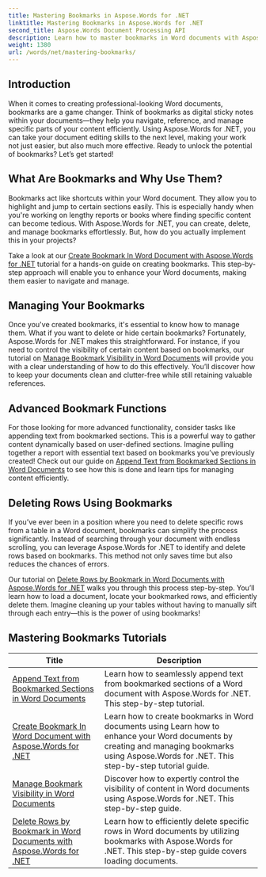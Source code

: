 ```yaml
---
title: Mastering Bookmarks in Aspose.Words for .NET
linktitle: Mastering Bookmarks in Aspose.Words for .NET
second_title: Aspose.Words Document Processing API
description: Learn how to master bookmarks in Word documents with Aspose.Words for .NET through detailed tutorials. Enhance your document management skills.
weight: 1380
url: /words/net/mastering-bookmarks/
---
```

## Introduction

When it comes to creating professional-looking Word documents, bookmarks are a game changer. Think of bookmarks as digital sticky notes within your documents—they help you navigate, reference, and manage specific parts of your content efficiently. Using Aspose.Words for .NET, you can take your document editing skills to the next level, making your work not just easier, but also much more effective. Ready to unlock the potential of bookmarks? Let’s get started!

## What Are Bookmarks and Why Use Them?

Bookmarks act like shortcuts within your Word document. They allow you to highlight and jump to certain sections easily. This is especially handy when you're working on lengthy reports or books where finding specific content can become tedious. With Aspose.Words for .NET, you can create, delete, and manage bookmarks effortlessly. But, how do you actually implement this in your projects?

Take a look at our [Create Bookmark In Word Document with Aspose.Words for .NET](./create-bookmark-in-word-document/) tutorial for a hands-on guide on creating bookmarks. This step-by-step approach will enable you to enhance your Word documents, making them easier to navigate and manage.

## Managing Your Bookmarks

Once you've created bookmarks, it's essential to know how to manage them. What if you want to delete or hide certain bookmarks? Fortunately, Aspose.Words for .NET makes this straightforward. For instance, if you need to control the visibility of certain content based on bookmarks, our tutorial on [Manage Bookmark Visibility in Word Documents](./manage-bookmark-visibility-word-document/) will provide you with a clear understanding of how to do this effectively. You’ll discover how to keep your documents clean and clutter-free while still retaining valuable references.

## Advanced Bookmark Functions

For those looking for more advanced functionality, consider tasks like appending text from bookmarked sections. This is a powerful way to gather content dynamically based on user-defined sections. Imagine pulling together a report with essential text based on bookmarks you’ve previously created! Check out our guide on [Append Text from Bookmarked Sections in Word Documents](./append-text-from-bookmarked-sections/) to see how this is done and learn tips for managing content efficiently.

## Deleting Rows Using Bookmarks

If you’ve ever been in a position where you need to delete specific rows from a table in a Word document, bookmarks can simplify the process significantly. Instead of searching through your document with endless scrolling, you can leverage Aspose.Words for .NET to identify and delete rows based on bookmarks. This method not only saves time but also reduces the chances of errors. 

Our tutorial on [Delete Rows by Bookmark in Word Documents with Aspose.Words for .NET](./delete-row-by-bookmark-word-documents/) walks you through this process step-by-step. You’ll learn how to load a document, locate your bookmarked rows, and efficiently delete them. Imagine cleaning up your tables without having to manually sift through each entry—this is the power of using bookmarks! 


 ## Mastering Bookmarks Tutorials
| Title | Description |
| --- | --- |
| [Append Text from Bookmarked Sections in Word Documents](./append-text-from-bookmarked-sections/) | Learn how to seamlessly append text from bookmarked sections of a Word document with Aspose.Words for .NET. This step-by-step tutorial. |
| [Create Bookmark In Word Document with Aspose.Words for .NET](./create-bookmark-in-word-document/) | Learn how to create bookmarks in Word documents using Learn how to enhance your Word documents by creating and managing bookmarks using Aspose.Words for .NET. This step-by-step tutorial guide. |
| [Manage Bookmark Visibility in Word Documents](./manage-bookmark-visibility-word-document/) | Discover how to expertly control the visibility of content in Word documents using Aspose.Words for .NET. This step-by-step guide. |
| [Delete Rows by Bookmark in Word Documents with Aspose.Words for .NET](./delete-row-by-bookmark-word-documents/) | Learn how to efficiently delete specific rows in Word documents by utilizing bookmarks with Aspose.Words for .NET. This step-by-step guide covers loading documents. |

